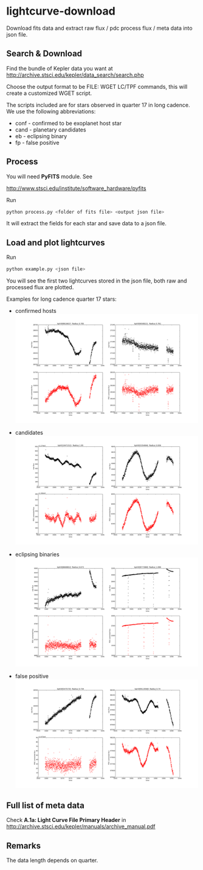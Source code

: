 lightcurve-download
===================

Download fits data and extract raw flux / pdc process flux / meta data into json file.

Search & Download
-----------------
Find the bundle of Kepler data you want at
http://archive.stsci.edu/kepler/data_search/search.php

Choose the output format to be FILE: WGET LC/TPF commands, this will create a
customized WGET script.

The scripts included are for stars observed in quarter 17 in long cadence. We use the
following abbreviations:
  * conf - confirmed to be exoplanet host star
  * cand - planetary candidates
  * eb   - eclipsing binary
  * fp   - false positive

Process
-------
You will need **PyFITS** module. See

http://www.stsci.edu/institute/software_hardware/pyfits

Run

```bash
python process.py <folder of fits file> <output json file>
```

It will extract the fields for each star and save data to a json file.

Load and plot lightcurves
-------------------------
Run

```bash
python example.py <json file>
```

You will see the first two lightcurves stored in the json file, both raw and
processed flux are plotted.

Examples for long cadence quarter 17 stars:

* confirmed hosts
![confirmed hosts](/example_conf.png)

* candidates
![candidates](/example_cand.png)

* eclipsing binaries
![eclipsing binaries](/example_eb.png)

* false positive
![false positive](/example_fp.png)


Full list of meta data
----------------------
Check **A.1a: Light Curve File Primary Header** in
http://archive.stsci.edu/kepler/manuals/archive_manual.pdf


Remarks
-----------------
The data length depends on quarter.
